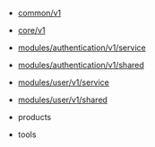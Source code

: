 - [common/v1](/common/v1/proto.common.v1)
- [core/v1](/core/v1/proto.core.v1)
- [modules/authentication/v1/service](/modules/authentication/v1/service/proto.modules.authentication.v1.service)
- [modules/authentication/v1/shared](/modules/authentication/v1/shared/proto.modules.authentication.v1.shared)
- [modules/user/v1/service](/modules/user/v1/service/proto.modules.user.v1.service)
- [modules/user/v1/shared](/modules/user/v1/shared/proto.modules.user.v1.shared)
- products


- tools

